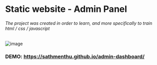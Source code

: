# Static website - Admin Panel
###### The project was created in order to learn, and more specifically to train html / css / javascript
![image](https://user-images.githubusercontent.com/33133742/176195188-7d385d48-f2e8-4ff6-a134-e5848983c88d.png)
### DEMO: https://sathmenthu.github.io/admin-dashboard/
